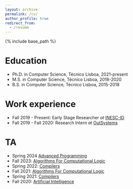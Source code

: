 ```yaml
---
layout: archive
permalink: /cv/
author_profile: true
redirect_from:
  - /resume
---
```


{% include base_path %}

Education
======
* Ph.D. in Computer Science, Técnico Lisboa, 2021-present
* M.S. in Computer Science, Técnico Lisboa, 2018-2020
* B.S. in Computer Science, Técnico Lisboa, 2015-2018



Work experience
======
* Fall 2019 - Present: Early Stage Researcher _at_ [INESC-ID](https://www.inesc-id.pt/)
* Fall 2019 - Fall 2020: Research Intern _at_ [OutSystems](https://www.outsystems.com/)

  
TA
======
* Spring 2024 [Advanced Programming](https://fenix.tecnico.ulisboa.pt/disciplinas/PAva3/2023-2024/2-semestre)
* Fall 2023: [Algorithms For Computational Logic](https://fenix.tecnico.ulisboa.pt/disciplinas/ALC/2023-2024/1-semestre)
* Spring 2022: [Compilers](https://fenix.tecnico.ulisboa.pt/disciplinas/Com/2021-2022/2-semestre)
* Fall 2021: [Algorithms For Computational Logic](https://fenix.tecnico.ulisboa.pt/disciplinas/ALC/2021-2022/1-semestre)
* Spring 2021: [Compilers](https://fenix.tecnico.ulisboa.pt/disciplinas/Com5645111326246/2020-2021/2-semestre)
* Fall 2020: [Artificial Intelligence](https://fenix.tecnico.ulisboa.pt/disciplinas/IArt45179577/2020-2021/1-semestre)
